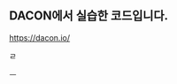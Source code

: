 ## DACON에서 실습한 코드입니다.
https://dacon.io/    
 
   
    
    
   
     
      
    
 ㄹ
  
  
 
  
   
 
ㅡ 
 
